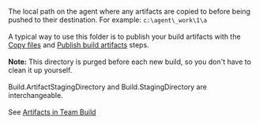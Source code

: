 The local path on the agent where any artifacts are copied to before being pushed to their destination. For example: `c:\agent\_work\1\a`<br /><br />A typical way to use this folder is to publish your build artifacts with the [Copy files](../../../../tasks/utility/copy-files.md) and [Publish build artifacts](../../../../tasks/utility/publish-build-artifacts.md) steps.<br /><br />**Note:** This directory is purged before each new build, so you don't have to clean it up yourself.<br /><br />Build.ArtifactStagingDirectory and Build.StagingDirectory are interchangeable.<br /><br />See [Artifacts in Team Build](../artifacts.md)
